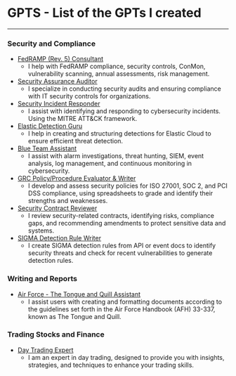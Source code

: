 # GPTS - List of the GPTs I created
------

### Security and Compliance

- [FedRAMP (Rev. 5) Consultant ](https://chatgpt.com/g/g-nhTxoXCQR-fedramp-rev-5-consultant)
  - I help with FedRAMP compliance, security controls, ConMon, vulnerability scanning, annual assessments, risk management.
- [Security Assurance Auditor](https://chatgpt.com/g/g-uKgot5jV5-security-assurance-auditor)
  - I specialize in conducting security audits and ensuring compliance with IT security controls for organizations. 
- [Security Incident Responder](https://chatgpt.com/g/g-EQgFc7MkM-security-incident-responder)
  - I assist with identifying and responding to cybersecurity incidents. Using the MITRE ATT&CK framework.
- [Elastic Detection Guru](https://chatgpt.com/g/g-5Cjrvpc8A-elastic-detection-guru)
  - I help in creating and structuring detections for Elastic Cloud to ensure efficient threat detection.
- [Blue Team Assistant](https://chatgpt.com/g/g-sCF75MJKP-blue-team-assistant)
  - I assist with alarm investigations, threat hunting, SIEM, event analysis, log management, and continuous monitoring in cybersecurity.
- [GRC Policy/Procedure Evaluator & Writer](https://chatgpt.com/g/g-LrNfCFppE-grc-policy-procedure-evaluator-creator)
  - I develop and assess security policies for ISO 27001, SOC 2, and PCI DSS compliance, using spreadsheets to grade and identify their strengths and weaknesses.
- [Security Contract Reviewer](https://chatgpt.com/g/g-u6NGWJHsn-security-contract-reviewer)
  - I review security-related contracts, identifying risks, compliance gaps, and recommending amendments to protect sensitive data and systems.
- [SIGMA Detection Rule Writer](https://chatgpt.com/g/g-kFvk2z1Z6-sigma-detection-rule-writer)
  - I create SIGMA detection rules from API or event docs to identify security threats and check for recent vulnerabilities to generate detection rules.

### Writing and Reports

- [Air Force - The Tongue and Quill Assistant](https://chatgpt.com/g/g-5B0k7utcA-air-force-the-tongue-and-quill-assistant)
  - I assist users with creating and formatting documents according to the guidelines set forth in the Air Force Handbook (AFH) 33-337, known as The Tongue and Quill.
 
### Trading Stocks and Finance

- [Day Trading Expert](https://chatgpt.com/g/g-LEYY7LMhM-day-trading-expert)
  - I am an expert in day trading, designed to provide you with insights, strategies, and techniques to enhance your trading skills.
